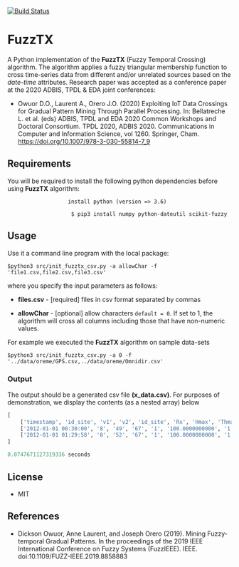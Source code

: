 [![Build Status](https://travis-ci.org/owuordickson/fuzztx.svg?branch=master)](https://travis-ci.org/owuordickson/fuzztx)

# FuzzTX

A Python implementation of the **FuzzTX** (Fuzzy Temporal Crossing) algorithm. The algorithm applies a fuzzy triangular membership function to cross time-series data from different and/or unrelated sources based on the *date-time* attributes. 
Research paper was accepted as a conference paper at the 2020 ADBIS, TPDL & EDA joint conferences: 

* Owuor D.O., Laurent A., Orero J.O. (2020) Exploiting IoT Data Crossings for Gradual Pattern Mining Through Parallel Processing. In: Bellatreche L. et al. (eds) ADBIS, TPDL and EDA 2020 Common Workshops and Doctoral Consortium. TPDL 2020, ADBIS 2020. Communications in Computer and Information Science, vol 1260. Springer, Cham. https://doi.org/10.1007/978-3-030-55814-7_9


## Requirements

You will be required to install the following python dependencies before using **FuzzTX** algorithm:

``` shell
                   install python (version => 3.6)

```

``` shell
                    $ pip3 install numpy python-dateutil scikit-fuzzy

```

## Usage

Use it a command line program with the local package:

``` shell
$python3 src/init_fuzztx_csv.py -a allowChar -f 'file1.csv,file2.csv,file3.csv'
```

where you specify the input parameters as follows:

* **files.csv** - [required] files in csv format separated by commas

* **allowChar** - [optional] allow characters ```default = 0```. If set to 1, the algorithm will cross all columns including those that have non-numeric values.

For example we executed the **FuzzTX** algorithm on sample data-sets

``` shell
$python3 src/init_fuzztx_csv.py -a 0 -f '../data/oreme/GPS.csv,../data/oreme/Omnidir.csv'
```

### Output

The output should be a generated csv file **(x_data.csv)**. For purposes of demonstration, we display the contents (as a nested array) below

``` python
[
    ['timestamp', 'id_site', 'v1', 'v2', 'id_site', 'Rx', 'Hmax', 'Thmax', 'H1/3', 'Th1/3', 'Hmoy', 'Tmoy', 'Cambrure', 'Nb_Vagues'], 
    ['2012-01-01 00:30:00', '8', '49', '67', '1', '100.0000000000', '1.4900000000', '5.1700000000', '0.8600000000', '4.5700000000', '0.5400000000', '3.8000000000', '5.7000000000', '315'], 
    ['2012-01-01 01:29:58', '8', '52', '67', '1', '100.0000000000', '1.9500000000', '5.6600000000', '1.1500000000', '4.8600000000', '0.7500000000', '4.2300000000', '6.1000000000', '282']
]

0.0747671127319336 seconds

```

## License
* MIT

## References
* Dickson Owuor, Anne Laurent, and Joseph Orero (2019). Mining Fuzzy-temporal Gradual Patterns. In the proceedings of the 2019 IEEE International Conference on Fuzzy Systems (FuzzIEEE). IEEE. doi:10.1109/FUZZ-IEEE.2019.8858883
